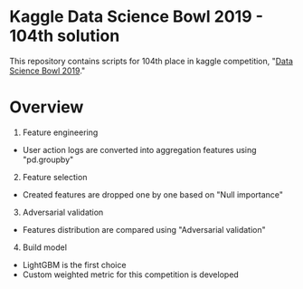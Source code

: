 # Kaggle Data Science Bowl 2019 - 104th solution
This repository contains scripts for 104th place in kaggle competition, "[Data Science Bowl 2019](https://www.kaggle.com/c/data-science-bowl-2019)."
# Overview
1. Feature engineering
- User action logs are converted into aggregation features using "pd.groupby"
2. Feature selection
- Created features are dropped one by one based on "Null importance"
3. Adversarial validation
- Features distribution are compared using "Adversarial validation"
4. Build model
- LightGBM is the first choice
- Custom weighted metric for this competition is developed

